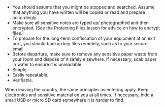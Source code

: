 [Title]: # (При выходе из страны)
[Order]: # (3)

*   You should assume that you might be stopped and searched. Assume that anything you have written will be copied or read and prepare accordingly.
*   Make sure all sensitive notes are typed up/ photographed and then encrypted. (See the Protecting Files lesson for advice on how to encrypt files.)
*   To prepare for the long-term confiscation of your equipment at an exit port, you should backup key files remotely, such as to your secure email.
*   Before departure, make sure to remove any sensitive paper waste from your room and dispose of it safely elsewhere. If necessary, soak paper in water to ensure it is unreadable.
*   Simple;
*   Easily repeatable;
*   Verifiable.

When leaving the country, the same principles as entering apply. Keep electronics and sensitive material on you at all times. If necessary, hide a small USB or micro SD card somewhere it is harder to find.
